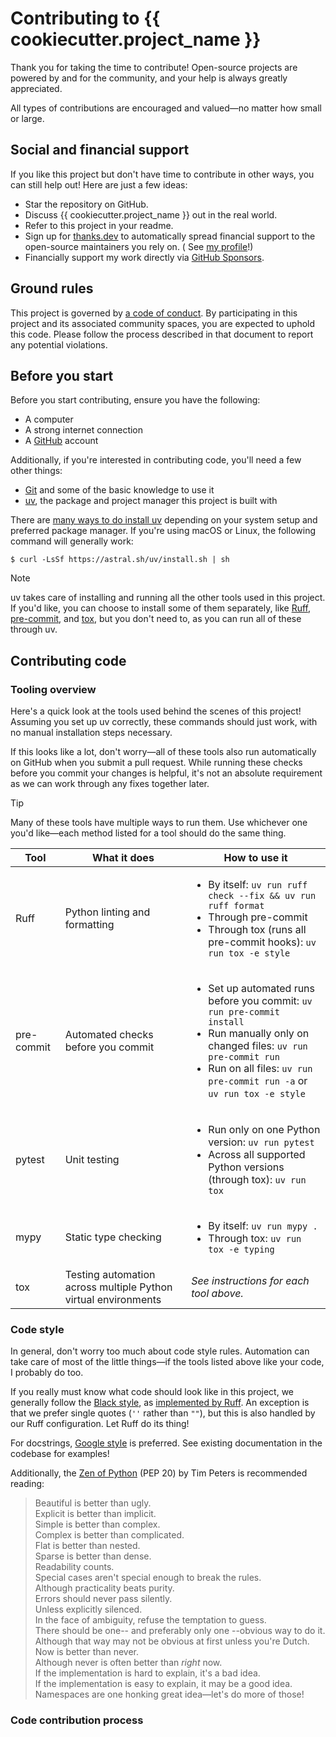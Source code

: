 # Contributing to {{ cookiecutter.project_name }}

Thank you for taking the time to contribute! Open-source projects are powered by and for
the community, and your help is always greatly appreciated.

All types of contributions are encouraged and valued—no matter how small or large.

## Social and financial support

If you like this project but don't have time to contribute in other ways, you can still
help out! Here are just a few ideas:

- Star the repository on GitHub.
- Discuss {{ cookiecutter.project_name }} out in the real world.
- Refer to this project in your readme.
- Sign up for [thanks.dev](https://thanks.dev/home) to automatically spread financial
  support to the open-source maintainers you rely on. (
  See [my profile](https://thanks.dev/u/gh/bsoyka)!)
- Financially support my work directly
  via [GitHub Sponsors](https://github.com/sponsors/bsoyka).

## Ground rules

This project is governed
by [a code of conduct](https://github.com/bsoyka/policy/blob/main/code-of-conduct.md).
By participating in this project and its associated community spaces, you are expected
to uphold this code. Please follow the process described in that document to report any
potential violations.

## Before you start

Before you start contributing, ensure you have the following:

- A computer
- A strong internet connection
- A [GitHub](https://github.com/) account

Additionally, if you're interested in contributing code, you'll need a few other things:

- [Git](https://git-scm.com/) and some of the basic knowledge to use it
- [uv](https://docs.astral.sh/uv/), the package and project manager this project is
  built with

There
are [many ways to do install uv](https://docs.astral.sh/uv/getting-started/installation/)
depending on your system setup and preferred package manager. If you're using macOS or
Linux, the following command will generally work:

```shell
$ curl -LsSf https://astral.sh/uv/install.sh | sh
```

> [!NOTE]
> uv takes care of installing and running all the other tools used in this project. If
> you'd like, you can choose to install some of them separately,
> like [Ruff](https://docs.astral.sh/ruff/), [pre-commit](https://pre-commit.ci/),
> and [tox](https://tox.wiki/en/latest/config.html), but you don't need to, as you can
> run
> all of these through uv.

## Contributing code

[//]: # (TODO)

### Tooling overview

Here's a quick look at the tools used behind the scenes of this project! Assuming you
set up uv correctly, these commands should just work, with no manual installation steps
necessary.

If this looks like a lot, don't worry—all of these tools also run automatically on
GitHub when you submit a pull request. While running these checks before you commit your
changes is helpful, it's not an absolute requirement as we can work through any fixes
together later.

> [!TIP]
> Many of these tools have multiple ways to run them. Use whichever one you'd like—each
> method listed for a tool should do the same thing.

| Tool       | What it does                                                   | How to use it                                                                                                                                                                                                                              |
|------------|----------------------------------------------------------------|--------------------------------------------------------------------------------------------------------------------------------------------------------------------------------------------------------------------------------------------|
| Ruff       | Python linting and formatting                                  | <ul><li>By itself: `uv run ruff check --fix && uv run ruff format`</li> <li>Through pre-commit</li> <li>Through tox (runs all pre-commit hooks): `uv run tox -e style`</li></ul>                                                           |
| pre-commit | Automated checks before you commit                             | <ul><li>Set up automated runs before you commit: `uv run pre-commit install`</li> <li>Run manually only on changed files: `uv run pre-commit run`</li> <li>Run on all files: `uv run pre-commit run -a` or `uv run tox -e style`</li></ul> |
| pytest     | Unit testing                                                   | <ul><li>Run only on one Python version: `uv run pytest`</li> <li>Across all supported Python versions (through tox): `uv run tox`</li></ul>                                                                                                |
| mypy       | Static type checking                                           | <ul><li>By itself: `uv run mypy .`</li> <li>Through tox: `uv run tox -e typing`</li></ul>                                                                                                                                                  |
| tox        | Testing automation across multiple Python virtual environments | *See instructions for each tool above.*                                                                                                                                                                                                    |

### Code style

In general, don't worry too much about code style rules. Automation can take care of
most of the little things—if the tools listed above like your code, I probably do too.

If you really must know what code should look like in this project, we generally follow
the [Black style](https://black.readthedocs.io/en/stable/the_black_code_style/current_style.html),
as [implemented by Ruff](https://docs.astral.sh/ruff/formatter/#philosophy). An exception is that we prefer single quotes (`''` rather than `""`), but this is also handled by our Ruff configuration. Let Ruff do its thing!

For docstrings, [Google style](https://sphinxcontrib-napoleon.readthedocs.io/en/latest/example_google.html) is preferred. See existing documentation in the codebase for examples!

Additionally, the [Zen of Python](https://peps.python.org/pep-0020/) (PEP 20) by Tim Peters is recommended reading:
> Beautiful is better than ugly.  
> Explicit is better than implicit.  
> Simple is better than complex.  
> Complex is better than complicated.  
> Flat is better than nested.  
> Sparse is better than dense.  
> Readability counts.  
> Special cases aren't special enough to break the rules.  
> Although practicality beats purity.  
> Errors should never pass silently.  
> Unless explicitly silenced.  
> In the face of ambiguity, refuse the temptation to guess.  
> There should be one-- and preferably only one --obvious way to do it.  
> Although that way may not be obvious at first unless you're Dutch.  
> Now is better than never.  
> Although never is often better than *right* now.  
> If the implementation is hard to explain, it's a bad idea.  
> If the implementation is easy to explain, it may be a good idea.  
> Namespaces are one honking great idea—let's do more of those!

### Code contribution process

[//]: # (TODO)
